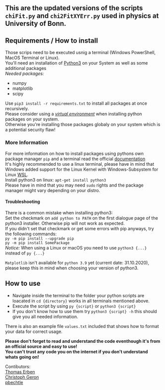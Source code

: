 ## This are the updated versions of the scripts `chiFit.py` and `chi2FitXYErr.py` used in physics at University of Bonn.

## Requirements / How to install
Those scrips need to be executed usnig a terminal (Windows PowerShell, MacOS Terminal or Linux).  
You'll need an installation of [Python3](https://www.python.org/downloads/) on your System as well as some additional packages  
_Needed packages:_  
* numpy
* matplotlib
* scipy  

Use `pip3 install -r requirements.txt` to install all packages at once recursively.  
Please consider using a [*virtual environment*](https://packaging.python.org/guides/installing-using-pip-and-virtual-environments/#creating-a-virtual-environment) when installing python packages on your system.  
Otherwise you're installing those packages globaly on your system which is a potential security flaw!  

### More Information
For more information on how to install packages using pythons own package manager `pip` and a terminal read the official [documentation](https://docs.python.org/3/installing/index.html#basic-usage)   
It's highly recommended to use a linux terminal, please have in mind that Windows added support for the Linux Kernel with Windows-Subsystem for Linux [WSL](https://docs.microsoft.com/de-de/windows/wsl/install-win10).  
Install python3 on linux: `apt-get install python3`    
Please have in mind that you may need `sudo` rights and the package manager might vary depending on your distro. 

#### Troubleshooting
There is a common mistake when installing python3:  
Set the checkmark on `add python to PATH` on the first dialogue page of the python3 installer. Otherwise pip will not work as expected.  
If you didn't set that checkmark or get some errors with pip anyways, try the following commands:  
`py -m pip install --upgrade pip`  
`py -m pip install SomePackage`  
_Notice:_ When using a Linux or macOS you need to use `python3 {...}` instead of `py {...}`  
   
`Matplotlib` isn't available for `python 3.9` yet (current date: 31.10.2020), please keep this in mind when choosing your version of python3.


## How to use 
* Navigate inside the terminal to the folder your python scripts are loacated in `cd {directory}` works in all terminals mentioned above.
* Execute the script by using `py {script}` or `python3 {script}`  
* If you don't know how to use them try `python3 {script} -h` this should give you all needed information.

There is also an example file `values.txt` included that shows how to format your data for correct usage.  

**Please don't forget to read and understand the code eventhough it's from an official source and easy to use!   
You can't trust any code you on the internet if you don't understand whats going on!**  

Contibutors:  
[Thomas Erben](https://github.com/terben)  
[Christoph Geron](https://github.com/nonchris)  
[pbechtle](https://github.com/pbechtle)
